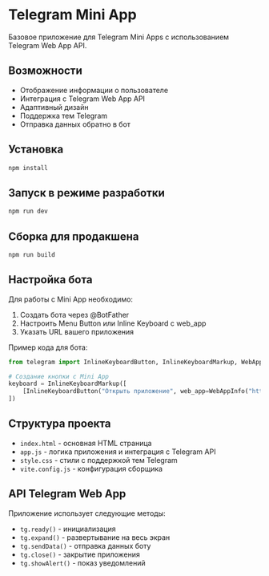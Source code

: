 # Telegram Mini App

Базовое приложение для Telegram Mini Apps с использованием Telegram Web App API.

## Возможности

- Отображение информации о пользователе
- Интеграция с Telegram Web App API
- Адаптивный дизайн
- Поддержка тем Telegram
- Отправка данных обратно в бот

## Установка

```bash
npm install
```

## Запуск в режиме разработки

```bash
npm run dev
```

## Сборка для продакшена

```bash
npm run build
```

## Настройка бота

Для работы с Mini App необходимо:

1. Создать бота через @BotFather
2. Настроить Menu Button или Inline Keyboard с web_app
3. Указать URL вашего приложения

Пример кода для бота:

```python
from telegram import InlineKeyboardButton, InlineKeyboardMarkup, WebAppInfo

# Создание кнопки с Mini App
keyboard = InlineKeyboardMarkup([
    [InlineKeyboardButton("Открыть приложение", web_app=WebAppInfo("https://your-app-url.com"))]
])
```

## Структура проекта

- `index.html` - основная HTML страница
- `app.js` - логика приложения и интеграция с Telegram API
- `style.css` - стили с поддержкой тем Telegram
- `vite.config.js` - конфигурация сборщика

## API Telegram Web App

Приложение использует следующие методы:
- `tg.ready()` - инициализация
- `tg.expand()` - развертывание на весь экран
- `tg.sendData()` - отправка данных боту
- `tg.close()` - закрытие приложения
- `tg.showAlert()` - показ уведомлений